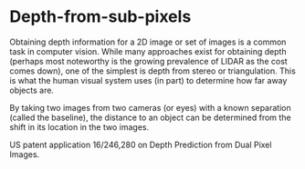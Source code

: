 # Depth-from-sub-pixels

Obtaining depth information for a 2D image or set of images is a common task in computer vision. While many approaches exist for obtaining depth (perhaps most noteworthy is the growing prevalence of LIDAR as the cost comes down), one of the simplest is depth from stereo or triangulation. This is what the human visual system uses (in part) to determine how far away objects are.

By taking two images from two cameras (or eyes) with a known separation (called the baseline), the distance to an object can be determined from the shift in its location in the two images.

US patent application 16/246,280 on Depth Prediction from Dual Pixel Images.
